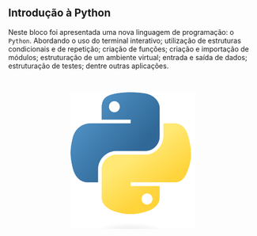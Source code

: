 ## Introdução à Python

Neste bloco foi apresentada uma nova linguagem de programação: o `Python`. Abordando o uso do terminal interativo; utilização de estruturas condicionais e de repetição; criação de funções; criação e importação de módulos; estruturação de um ambiente virtual; entrada e saída de dados; estruturação de testes; dentre outras aplicações.

<br>

<p align="center">
  <img src="https://github.com/guilherme-ac-fernandes/trybe-exercicios/blob/main/04-ciencia-da-computacao/bloco-33-introducao-a-python/python.png" alt="Imagem Python" width="50%"/>
</p>
